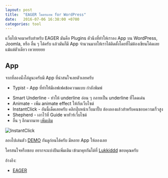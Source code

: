```yaml
---
layout: post
title:  "EAGER โคตรแอพ for WordPress"
date:   2016-07-06 16:38:00 +0700
categories: tool
---
```

แว็บไปเจอมาครับสำหรับ EAGER มันคือ Plugins ตัวนึงที่ทำให้เราลง App บน WordPress, Joomla, หรือ อื่น ๆ ได้ครับ แล้วมันก็มี App จำนวนมากให้เราได้ติดตั้งโดยที่ไม่ต้องเขียนโค้ดเลยแม้แต่ตัวเดียว เหวยยยยย

## App ##
จากที่ลองนั่งไล่ดูนะครับมี App ที่น่าสนใจเลยตัวเลยครับ

* Typist - App ที่ทำให้มีเอฟเฟคข้อความแบบ กำลังพิมพ์
+ Smart Underline - ทำให้ underline อ่อน ๆ กลายเป็น underline ที่โดดเด่น
+ Animate - เพิ่ม animate effect ให้กับเว็บไซต์
+ InstantClick - อันนี้เด็ดเลยครับ คลิกปุ๊บหน้าเว็บมาปั๊บ ต้องลองแล้วสำหรับคนชอบความเร็วสูง
+ Shepherd - เอาไว้ที่ Guide พาทัวร์เว็บไซต์
+ อื่น ๆ อีกมากมาย [เพิ่มเติม](https://eager.io/app)

![InstantClick](https://eager.io/images/app-videos/instant-click/instant-click.gif)

ลองไปเล่นตัว [DEMO](https://eager.io/example-site) กันดูก่อนได้ครับ มีหลาย App ให้ลองเลย

ใครสนใจหรือชอบ อยากจะแบ่งปันเพิ่มเติม เข้ามาคุยกันได้ที่ [Lukkiddd](http://www.facebook.com/lukkiddesign) ขอบคุณครับ

อ้างอิง:

* [EAGER](https://eager.io/)
